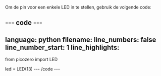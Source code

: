 Om de pin voor een enkele LED in te stellen, gebruik de volgende code:

--- code ---
---
language: python
filename:
line_numbers: false
line_number_start: 1
line_highlights: 
---
from picozero import LED

led = LED(13)
--- /code ---
